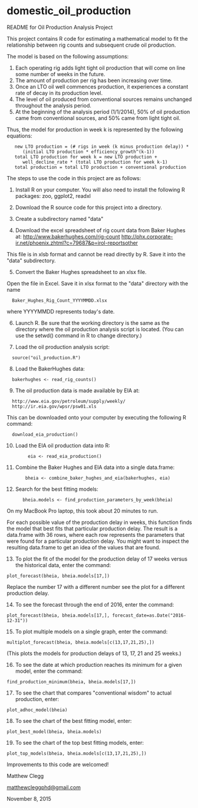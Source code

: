 # domestic_oil_production

README for Oil Production Analysis Project

This project contains R code for estimating a mathematical model to fit
the relationship between rig counts and subsequent crude oil production.

The model is based on the following assumptions:

1.  Each operating rig adds light tight oil production that will come on line some number of weeks in the future.
2.  The amount of production per rig has been increasing over time.
3.  Once an LTO oil well commences production, it experiences a constant rate of decay in its production level.
4.  The level of oil produced from conventional sources remains unchanged throughout the analysis period.
5.  At the beginning of the analysis period (1/1/2014), 50% of oil production came from conventional sources, and 50% came from light tight oil.

Thus, the model for production in week k is represented by the following equations:

       new LTO production = (# rigs in week (k minus production delay)) * 
          (initial LTO production * efficiency_growth^(k-1))
       total LTO production for week k = new LTO production + 
          well_decline_rate * (total LTO production for week k-1)
       total production = total LTO production + conventional production

The steps to use the code in this project are as follows:

1.  Install R on your computer.  You will also need to install the following R
packages: zoo, ggplot2, readxl

2.  Download the R source code for this project into a directory.  

3.  Create a subdirectory named "data"

4.  Download the excel spreadsheet of rig count data from Baker Hughes at:
	http://www.bakerhughes.com/rig-count
	http://phx.corporate-ir.net/phoenix.zhtml?c=79687&p=irol-reportsother
	
  This file is in xlsb format and cannot be read directly by R.
  Save it into the "data" subdirectory.

5.  Convert the Baker Hughes spreadsheet to an xlsx file.  

  Open the file in Excel.  Save it in xlsx format to the "data" directory with the name
  ```
   	Baker_Hughes_Rig_Count_YYYYMMDD.xlsx
   ```
  where YYYYMMDD represents today's date.

6.  Launch R.  Be sure that the working directory is the same as the
  directory where the oil production analysis script is located.  (You can use
  the setwd() command in R to change directory.)

7.  Load the oil production analysis script:

  ```
	source("oil_production.R")
  ```

8.  Load the BakerHughes data:

  ```
	bakerhughes <- read_rig_counts()
  ```

9.  The oil production data is made available by EIA at:

  ```
	http://www.eia.gov/petroleum/supply/weekly/
	http://ir.eia.gov/wpsr/psw01.xls
  ```

  This can be downloaded onto your computer by executing the following R command:
  ```
    download_eia_production()
  ```

10.  Load the EIA oil production data into R:

  ```
          eia <- read_eia_production()
  ```

11.  Combine the Baker Hughes and EIA data into a single data.frame:

  ```
         bheia <- combine_baker_hughes_and_eia(bakerhughes, eia)
  ```

12.  Search for the best fitting models:

  ```
        bheia.models <- find_production_parameters_by_week(bheia)
  ```

  On my MacBook Pro laptop, this took about 20 minutes to run.

  For each possible value of the production delay in weeks, this function finds the
  model that best fits that particular production delay.  The result is a data.frame 
  with 36 rows, where each row represents the parameters that were found for
  a particular production delay.  You might want to inspect the resulting data.frame
  to get an idea of the values that are found.

13.  To plot the fit of the model for the production delay of 17 weeks versus
the historical data, enter the command:

  ```
  plot_forecast(bheia, bheia.models[17,])
  ```

  Replace the number 17 with a different number see the plot for
  a different production delay.

14.  To see the forecast through the end of 2016, enter the command:

  ```
  plot_forecast(bheia, bheia.models[17,], forecast_date=as.Date("2016-12-31"))
  ```

15.  To plot multiple models on a single graph, enter the command:

  ```
  multiplot_forecast(bheia, bheia.models[c(13,17,21,25),])
  ```

  (This plots the models for production delays of 13, 17, 21 and 25 weeks.)

16.  To see the date at which production reaches its minimum for a given model, enter the command:

  ```
  find_production_minimum(bheia, bheia.models[17,])
  ```

17.  To see the chart that compares "conventional wisdom" to actual production, enter:

  ```
  plot_adhoc_model(bheia)
  ```

18.  To see the chart of the best fitting model, enter:

  ```
  plot_best_model(bheia, bheia.models)
  ```

19.  To see the chart of the top best fitting models, enter:

  ```
  plot_top_models(bheia, bheia.models[c(13,17,21,25),])
  ```

Improvements to this code are welcomed!

Matthew Clegg

matthewcleggphd@gmail.com

November 8, 2015
